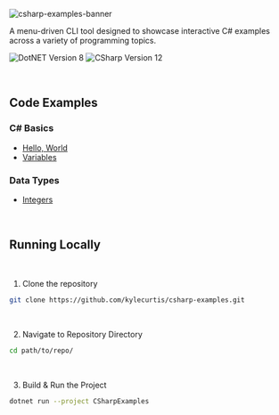 ![csharp-examples-banner](https://github.com/kylecurtis/csharp-examples/assets/30717363/e0d16b13-7dba-43c4-9989-d940a43ec91b)

A menu-driven CLI tool designed to showcase interactive C# examples across a variety of programming topics.

![DotNET Version 8](https://img.shields.io/badge/.NET_Version-8-purple) ![CSharp Version 12](https://img.shields.io/badge/C_Sharp_Version-12-purple)

<br>

## Code Examples

### C# Basics

- [Hello, World](https://github.com/kylecurtis/csharp-examples/blob/main/CSharpExamples/01-Basics/HelloWorld.cs)
- [Variables](https://github.com/kylecurtis/csharp-examples/blob/main/CSharpExamples/01-Basics/Variables.cs)

### Data Types

- [Integers](https://github.com/kylecurtis/csharp-examples/blob/main/CSharpExamples/02-Data-Types/Integers.cs)

<br>

## Running Locally

<br>

1. Clone the repository

```bash
git clone https://github.com/kylecurtis/csharp-examples.git
```

<br>

2. Navigate to Repository Directory

```bash
cd path/to/repo/
```

<br>

3. Build & Run the Project

```bash
dotnet run --project CSharpExamples
```
